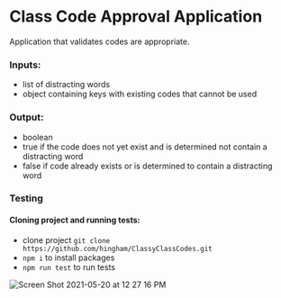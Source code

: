 # Class Code Approval Application
Application that validates codes are appropriate.

### Inputs:
- list of distracting words
- object containing keys with existing codes that cannot be used

### Output:
- boolean
- true if the code does not yet exist and is determined not contain a distracting word
- false if code already exists or is determined to contain a distracting word

### Testing

#### Cloning project and running tests:
- clone project `git clone https://github.com/hingham/ClassyClassCodes.git`
- `npm i` to install packages
- `npm run test` to run tests

![Screen Shot 2021-05-20 at 12 27 16 PM](https://user-images.githubusercontent.com/10889511/119037394-c3efaf80-b966-11eb-89f8-9209cd9c86b0.png)
